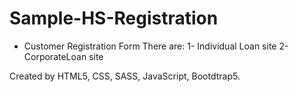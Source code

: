 # Sample-HS-Registration

- Customer Registration Form
There are:
1- Individual Loan site
2- CorporateLoan site

Created by HTML5, CSS, SASS, JavaScript, Bootdtrap5.
